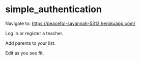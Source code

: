 # simple_authentication

Navigate to: https://peaceful-savannah-5312.herokuapp.com/

Log in or register a teacher.

Add parents to your list.

Edit as you see fit.
